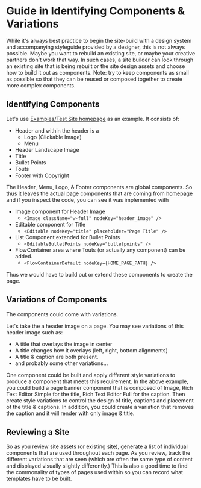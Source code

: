 # Guide in Identifying Components & Variations

While it's always best practice to begin the site-build with a design system
and accompanying styleguide provided by a designer, this is not always possible.
Maybe you want to rebuild an existing site, or maybe your creative partners
don't work that way. In such cases, a site builder can look through an existing
site that is being rebuilt or the site design assets and choose how to build it
out as components. Note: try to keep components as small as
possible so that they can be reused or composed together to create more complex
components.

## Identifying Components

Let's use
[Examples/Test Site homepage](https://johnsonandjohnson.github.io/Bodiless-JS/#/About/GettingStarted?id=launch-the-test-site)
as an example. It consists of:

* Header and within the header is a 
  * Logo (Clickable Image)
  * Menu
* Header Landscape Image
* Title
* Bullet Points
* Touts
* Footer with Copyright

The Header, Menu, Logo, & Footer components are global components.
So thus it leaves the actual page components that are coming from
[homepage](https://github.com/johnsonandjohnson/Bodiless-JS/blob/master/examples/test-site/src/data/pages/index.tsx)
and if you inspect the code, you can see it was implemented with

* Image component for Header Image
  * `<Image className="w-full" nodeKey="header_image" />`
* Editable component for Title
  * `<Editable nodeKey="title" placeholder="Page Title" />`
* List Component extended for Bullet Points
  * `<EditableBulletPoints nodeKey="bulletpoints" />`
* FlowContainer area where Touts (or actually any component) can be added.
  * `<FlowContainerDefault nodeKey={HOME_PAGE_PATH} />`

Thus we would have to build out or extend these components to create the page.

## Variations of Components

The components could come with variations.

Let's take the a header image on a page. You may see variations of this header
image such as:

* A title that overlays the image in center
* A title changes how it overlays (left, right, bottom alignments)
* A title & caption are both present.
* and probably some other variations...

One component could be built and apply different style variations to produce a
component that meets this requirement. In the above example, you could build a
page banner component that is composed of Image, Rich Text Editor Simple for the
title, Rich Text Editor Full for the caption. Then create style variations to
control the design of title, captions and placement of the title & captions. In
addition, you could create a variation that removes the caption and it will
render with only image & title.  

## Reviewing a Site

So as you review site assets (or existing site), generate a list of individual
components that are used throughout each page. As you review, track the
different variations that are seen (which are often the same type of content and
displayed visually slightly differently.) This is also a good time to find the
commonality of types of pages used within so you can record what templates have
to be built.
